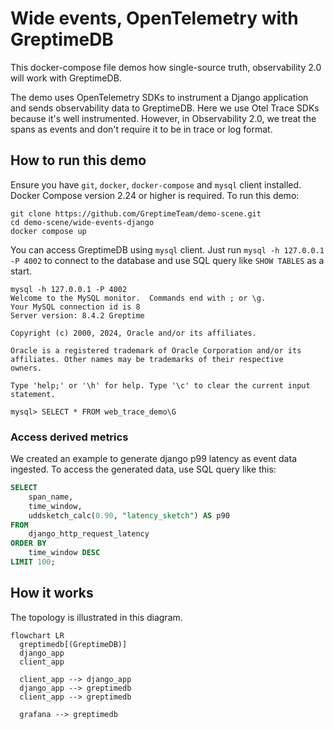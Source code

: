# Wide events, OpenTelemetry with GreptimeDB

This docker-compose file demos how single-source truth, observability
2.0 will work with GreptimeDB.

The demo uses OpenTelemetry SDKs to instrument a Django application
and sends observability data to GreptimeDB. Here we use Otel Trace
SDKs because it's well instrumented. However, in Observability 2.0, we
treat the spans as events and don't require it to be in trace or log
format.

## How to run this demo

Ensure you have `git`, `docker`, `docker-compose` and `mysql` client
installed. Docker Compose version 2.24 or higher is required. To run this
demo:

```shell
git clone https://github.com/GreptimeTeam/demo-scene.git
cd demo-scene/wide-events-django
docker compose up
```

You can access GreptimeDB using `mysql` client. Just run `mysql -h 127.0.0.1 -P
4002` to connect to the database and use SQL query like `SHOW TABLES` as a
start.

```
mysql -h 127.0.0.1 -P 4002
Welcome to the MySQL monitor.  Commands end with ; or \g.
Your MySQL connection id is 8
Server version: 8.4.2 Greptime

Copyright (c) 2000, 2024, Oracle and/or its affiliates.

Oracle is a registered trademark of Oracle Corporation and/or its
affiliates. Other names may be trademarks of their respective
owners.

Type 'help;' or '\h' for help. Type '\c' to clear the current input statement.

mysql> SELECT * FROM web_trace_demo\G
```

### Access derived metrics

We created an example to generate django p99 latency as event data ingested. To
access the generated data, use SQL query like this:

```sql
SELECT
    span_name,
    time_window,
    uddsketch_calc(0.90, "latency_sketch") AS p90
FROM
    django_http_request_latency
ORDER BY
    time_window DESC
LIMIT 100;
```

## How it works

The topology is illustrated in this diagram.

```mermaid
flowchart LR
  greptimedb[(GreptimeDB)]
  django_app
  client_app

  client_app --> django_app
  django_app --> greptimedb
  client_app --> greptimedb

  grafana --> greptimedb
```
